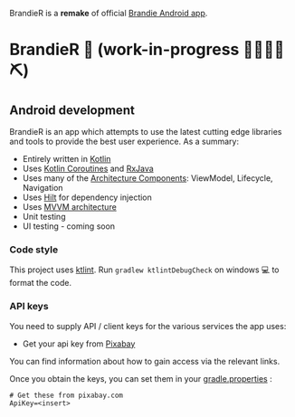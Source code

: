 

BrandieR is a **remake** of official [Brandie Android app](https://play.google.com/store/apps/details?id=io.brandie.brandie).

# BrandieR 📱 (work-in-progress 👷🔧️👷‍♀️⛏)

## Android development

BrandieR is an app which attempts to use the latest cutting edge libraries and tools to provide the best user experience. As a summary:

 * Entirely written in [Kotlin](https://kotlinlang.org/)
 * Uses [Kotlin Coroutines](https://kotlinlang.org/docs/reference/coroutines/coroutines-guide.html) and [RxJava](https://github.com/ReactiveX/RxJava)
 * Uses many of the [Architecture Components](https://developer.android.com/topic/libraries/architecture/): ViewModel, Lifecycle, Navigation
 * Uses [Hilt](https://dagger.dev/hilt/) for dependency injection
 * Uses [MVVM architecture](https://en.wikipedia.org/wiki/Model%E2%80%93view%E2%80%93viewmodel)
 * Unit testing
 * UI testing - coming soon

### Code style

This project uses [ktlint](https://github.com/pinterest/ktlint). Run `gradlew ktlintDebugCheck` on windows 💻 to format the code.

### API keys

You need to supply API / client keys for the various services the
app uses:

- Get your api key from [Pixabay](https://pixabay.com/api/docs/)

You can find information about how to gain access via the relevant links.

Once you obtain the keys, you can set them in your [gradle.properties](/gradle.properties) :

```
# Get these from pixabay.com
ApiKey=<insert>
```

